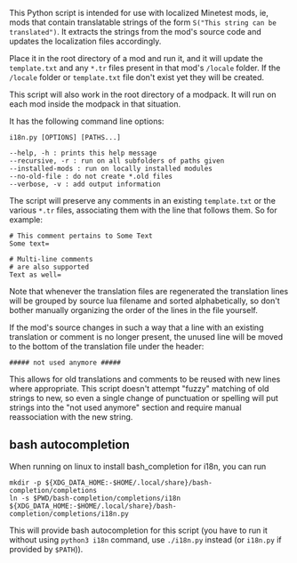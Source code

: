 This Python script is intended for use with localized Minetest mods, ie, mods that contain translatable strings of the form ``S("This string can be translated")``. It extracts the strings from the mod's source code and updates the localization files accordingly.

Place it in the root directory of a mod and run it, and it will update the ``template.txt`` and any ``*.tr`` files present in that mod's ``/locale`` folder. If the ``/locale`` folder or ``template.txt`` file don't exist yet they will be created.

This script will also work in the root directory of a modpack. It will run on each mod inside the modpack in that situation.

It has the following command line options:

```
i18n.py [OPTIONS] [PATHS...]

--help, -h : prints this help message
--recursive, -r : run on all subfolders of paths given
--installed-mods : run on locally installed modules
--no-old-file : do not create *.old files
--verbose, -v : add output information
```

The script will preserve any comments in an existing ``template.txt`` or the various ``*.tr`` files, associating them with the line that follows them. So for example:

```
# This comment pertains to Some Text
Some text=

# Multi-line comments
# are also supported
Text as well=
```

Note that whenever the translation files are regenerated the translation lines will be grouped by source lua filename and sorted alphabetically, so don't bother manually organizing the order of the lines in the file yourself.

If the mod's source changes in such a way that a line with an existing translation or comment is no longer present, the unused line will be moved to the bottom of the translation file under the header:

```
##### not used anymore #####
```

This allows for old translations and comments to be reused with new lines where appropriate. This script doesn't attempt "fuzzy" matching of old strings to new, so even a single change of punctuation or spelling will put strings into the "not used anymore" section and require manual reassociation with the new string.

## bash autocompletion

When running on linux to install bash_completion for i18n, you can run

```
mkdir -p ${XDG_DATA_HOME:-$HOME/.local/share}/bash-completion/completions
ln -s $PWD/bash-completion/completions/i18n ${XDG_DATA_HOME:-$HOME/.local/share}/bash-completion/completions/i18n.py
```

This will provide bash autocompletion for this script (you have to run it without using `python3 i18n` command, use `./i18n.py` instead (or `i18n.py` if provided by `$PATH`)).
